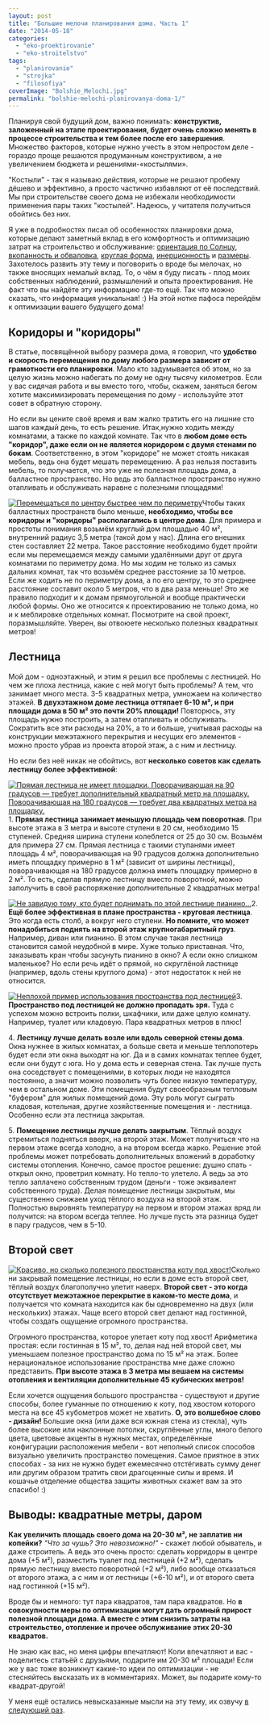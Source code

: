 ```yaml
---
layout: post
title: "Большие мелочи планирования дома. Часть 1"
date: "2014-05-18"
categories: 
  - "eko-proektirovanie"
  - "eko-stroitelstvo"
tags: 
  - "planirovanie"
  - "strojka"
  - "filosofiya"
coverImage: "Bolshie_Melochi.jpg"
permalink: "bolshie-melochi-planirovanya-doma-1/"
---
```


Планируя свой будущий дом, важно понимать: **конструктив, заложенный на этапе проектирования, будет очень сложно менять в процессе строительства и тем более после его завершения**. Множество факторов, которые нужно учесть в этом непростом деле - гораздо проще решаются продуманным конструктивом, а не увеличением бюджета и решениями-«костылями».

"Костыли" - так я называю действия, которые не решают пробему дёшево и эффективно, а просто частично избавляют от её последствий. Мы при строительстве своего дома не избежали необходимости применения пары таких "костылей". Надеюсь, у читателя получиться обойтись без них.

Я уже в подробностях писал об особенностях планировки дома, которые делают заметный вклад в его комфортность и оптимизацию затрат на строительство и обслуживание: [ориентация по Солнцу](/orientiruem-dom-po-solntsu/ "Ориентируем дом по Солнцу"), [вкопанность и обваловка](/zachem-ya-zakopal-svoy-dom/ "Зачем я закопал свой дом?"), [круглая форма](/zachem-ya-zakruglil-svoy-dom/ "Зачем я закруглил свой дом?"), [инерционность](/inercionnye-i-bezinercionnye-doma/ "Инерционные и безинерционные дома") и [размеры](/idealniy-razmer-doma/ "Идеальный размер дома"). Захотелось развить эту тему и поговорить о вроде бы мелочах, но также вносящих немалый вклад. То, о чём я буду писать - плод моих собственных наблюдений, размышлений и опыта проектирования. Не факт что вы найдёте эту информацию где-то ещё. Так что можно сказать, что информация уникальная! :) На этой нотке пафоса перейдём к оптимизации вашего будущего дома!

## Коридоры и "коридоры"

В статье, посвящённой выбору размера дома, я говорил, что **удобство и скорость перемещения по дому любого размера зависит от грамотности его планировки**. Мало кто задумывается об этом, но за целую жизнь можно набегать по дому не одну тысячу километров. Если у вас сидячая работа и вы вместо того, чтобы, скажем, заняться бегом хотите максимизировать перемещения по дому - используйте этот совет в обратную сторону.

Но если вы цените своё время и вам жалко тратить его на лишние сто шагов каждый день, то есть решение. Итак,нужно ходить между комнатами, а также по каждой комнате. Так что в **любом доме есть "коридор", даже если он не является коридором с двумя стенами по бокам**. Соответственно, в этом "коридоре" не может стоять никакая мебель, ведь она будет мешать перемещению. А раз нельзя поставить мебель, то получается, что это уже не полезная площадь дома, а балластное пространство. Но ведь это балластное пространство нужно отапливать и обслуживать наравне с полезными площадями!

[![Перемещаться по центру быстрее чем по периметру](images/Koridory-215x180.jpg)](/wp-content/uploads/Koridory.jpg)Чтобы таких балластных пространств было меньше, **необходимо, чтобы все коридоры и "коридоры" располагались в центре дома**. Для примера и простоты понимания возьмём круглый дом площадью 40 м², внутренний радиус 3,5 метра (такой дом у нас). Длина его внешних стен составляет 22 метра. Такое расстояние необходимо будет пройти если мы перемещаемся между самыми удалёнными друг от друга комнатами по периметру дома. Но мы ходим не только из самых дальних комнат, так что возьмём среднее расстояние за 10 метров. Если же ходить не по периметру дома, а по его центру, то это среднее расстояние составит около 5 метров, что в два раза меньше! Это же правило подходит и к домам прямоугольной и вообще практически любой формы. Оно же относится к проектированию не только дома, но и к меблировке отдельных комнат. Посмотрите на свой проект, поразмышляйте. Уверен, вы отвоюете несколько полезных квадратных метров!

## Лестница

Мой дом - одноэтажный, и этим я решил все проблемы с лестницей. Но чем же плоха лестница, какие с ней могут быть проблемы? А тем, что занимает много места. 3-5 квадратных метра, умножаем на количество этажей. **В двухэтажном доме лестница оттяпает 6-10 м², и при площади дома в 50 м² это почти 20% площади!** Повторюсь, эту площадь нужно построить, а затем отапливать и обслуживать. Сократить все эти расходы на 20%, а то и больше, учитывая расходы на конструкции межэтажного перекрытия и несущих его элементов - можно просто убрав из проекта второй этаж, а с ним и лестницу.

Но если без неё никак не обойтись, вот **несколько советов как сделать лестницу более эффективной**:

[![Прямая лестница не имеет площадки. Поворачивающая на 90 градусов — требует дополнительный квадратный метр на площадку. Поворачивающая на 180 градусов — требует два квадратных метра на площадку.](images/Lestnica-320x110.jpg)](/wp-content/uploads/Lestnica.jpg)1\. **Прямая лестница занимает меньшую площадь чем поворотная**. При высоте этажа в 3 метра и высоте ступени в 20 см, необходимо 15 ступеней. Средняя ширина ступени колеблется от 25 до 30 см. Возьмём для примера 27 см. Прямая лестница с такими ступанями имеет площадь 4 м², поворачивающая на 90 градусов должна дополнительно иметь площадку примерно в 1 м² (зависит от ширины лестницы), поворачивающая на 180 градусов должна иметь площадку примерно в 2 м². То есть, сделав прямую лестницу вместо поворотной, можно заполучить в своё распоряжение дополнительные 2 квадратных метра!

[![Не завидую тому, кто будет поднимать по этой лестнице пианино...](images/krugovaya-200x150.jpg)](/wp-content/uploads/krugovaya.jpg)2\. **Ещё более эффективная в плане пространства - круговая лестница**. Это когда есть столб, а вокруг него ступени. **Но помните, что может понадобиться поднять на второй этаж крупногабаритный груз**. Например, диван или пианино. В этом случае такая лестница становится самой неудобной в мире. Хуже только приставная. Что, заказывать кран чтобы засунуть пианино в окно? А если окно слишком маленькое? Но если речь идёт о прямой, но скруглёной ластнице (например, вдоль стены круглого дома) - этот недостаток к ней не относится.

[![Неплохой пример использования пространства под лестницей](images/polki-pod-lestnicey-180x180.jpg)](/wp-content/uploads/polki-pod-lestnicey.jpg)3\. **Пространство под лестницей не должно пропадать зря.** Туда с успехом можно встроить полки, шкафчики, или даже целую комнату. Например, туалет или кладовую. Пара квадратных метров в плюс!

4\. **Лестницу лучше делать возле или вдоль северной стены дома**. Окна нужнее в жилых комнатах, а больше света и меньше теплопотерь будет если эти окна выходят на юг. Да и в самих комнатах теплее будет, если они будут с юга. Но у дома есть и северная стена. Так лучше пусть она соседствует с помещениями, в которых люди не находятся постоянно, а значит можно позволить чуть более низкую температуру, чем в остальном доме. Эти помещения будут своеобразным тепловым "буфером" для жилых помещений дома. Эту роль могут сыграть кладовая, котельная, другие хозяйственные помещения и - лестница. Особенно если эта лестница закрытая.

5\. **Помещение лестницы лучше делать закрытым**. Тёплый воздух стремиться подняться вверх, на второй этаж. Может получиться что на первом этаже всегда холодно, а на втором всегда жарко. Решение этой проблемы может потребовать дополнительных вложений в доработку системы отопления. Конечно, самое простое решение: душно спать - открыл окно, проветрил комнату. Но тепло-то улетело. А ведь за это тепло заплачено собственным трудом (деньги - тоже эквивалент собственного труда). Делая помещение лестницы закрытым, мы существенно снижаем уход тёплого воздуха на второй этаж. Полностью выровнять температуру на первом и втором этажах вряд ли получится: на втором всегда теплее. Но лучше пусть эта разница будет в пару градусов, чем в 5-10.

## Второй свет

[![Красиво, но сколько полезного пространства коту под хвост!](images/vtoroy-svet-262x180.jpg)](/wp-content/uploads/vtoroy-svet.jpg)Сколько ни закрывай помещение лестницы, но если в доме есть второй свет, тёплый воздух благополучно улетит наверх. **Второй свет - это когда отсутствует межэтажное перекрытие в каком-то месте дома**, и получается что комната находится как бы одновременно на двух (или нескольких) этажах. Чаще всего второй свет делают над гостинной, чтобы создать ощущение огромного пространства.

Огромного пространства, которое улетает коту под хвост! Арифметика простая: если гостинная в 15 м², то, делая над ней второй свет, мы уменьшаем полезное пространство дома по 15 м² на этаж. Более нерациональное использование пространства мне даже сложно представить. **При высоте этажа в 3 метра мы вешаем на системы отопления и вентиляции дополнительные 45 кубических метров!**

Если хочется ощущения большого пространства - существуют и другие способы, более гуманные по отношению к коту, под хвостом которого места на все 45 кубометров может не хватить. **О, это волшебное слово - дизайн!** Большие окна (или даже вся южная стена из стекла), чуть более высокие или наклонные потолки, скруглённые углы, много белого цвета, цветовые акценты в нужных местах, определённые конфигурации расположения мебели - вот неполный список способов визуально увеличить пространство помещения. Самое приятное в этих способах - за них не нужно будет ежемесячно отстёгивать сумму денег или другим образом тратить свои драгоценные силы и время. И кошачье отделение общества защиты животных скажет вам за это спасибо! :)

## Выводы: квадратные метры, даром

**Как увеличить площадь своего дома на 20-30 м², не заплатив ни копейки?** _"Что за чушь? Это невозможно!"_ - скажет любой обыватель, и даже строитель. А ведь это очень просто: сделать корридоры в центре дома (+5 м²), разместить туалет под лестницей (+2 м²), сделать прямую лестницу вместо поворотной (+2 м²), либо вообще отказаться от второго этажа, а с ним и от лестницы (+6-10 м²), и от второго света над гостинной (+15 м²).

Вроде бы и немного: тут пара квадратов, там пара квадратов. Но **в совокупности меры по оптимизации могут дать огромный прирост полезной площади дома. А вместе с этим снизить затраты на строительство, отопление и прочее обслуживание этих 20-30 квадратов.**

Не знаю как вас, но меня цифры впечатляют! Коли впечатляют и вас - поделитесь статьёй с друзьями, подарите им 20-30 м² площади! Если же у вас тоже возникнут какие-то идеи по оптимизации - не стесняйтесь высказать их в комментариях. Может, вы подарите кому-то квадрат-другой!

У меня ещё остались невысказанные мысли на эту тему, их озвучу [в следующий раз](/bolshie-melochi-planirovania-doma-2/ "Большие мелочи планирования дома. Часть 2").
